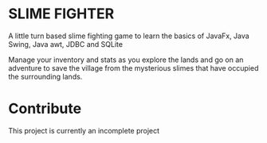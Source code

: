 # SLIME FIGHTER
A little turn based slime fighting game to learn the basics of JavaFx, Java Swing, Java awt, JDBC and SQLite

Manage your inventory and stats as you explore the lands and go on an adventure to save the village from the mysterious slimes that have occupied the surrounding lands.


# Contribute
This project is currently an incomplete project
